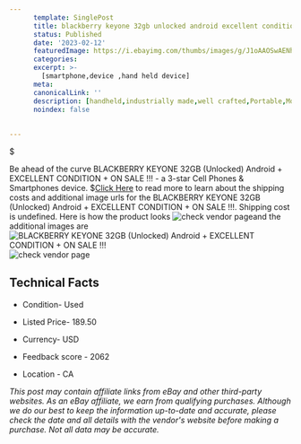 ```yaml
---
      template: SinglePost
      title: blackberry keyone 32gb unlocked android excellent condition on sale 
      status: Published
      date: '2023-02-12'
      featuredImage: https://i.ebayimg.com/thumbs/images/g/J1oAAOSwAENhqr1L/s-l225.jpg
      categories: 
      excerpt: >-
        [smartphone,device ,hand held device]
      meta:
      canonicalLink: ''
      description: [handheld,industrially made,well crafted,Portable,Mobile,Compact,Convenient,Lightweight,Maneuverable,Man-portable,Miniature,Carriable,Hand-held,Light,Holdable,Transportable,Mobile device,Pocket-sized,On-the-go,Wireless,Cordless,Compact size,Convenient size, smartphone,device ,hand held device]
      noindex: false
      
        
---
```

$

Be ahead of the curve BLACKBERRY KEYONE 32GB (Unlocked) Android + EXCELLENT CONDITION  + ON SALE !!! - a 3-star Cell Phones & Smartphones device.
$[Click Here](https://www.ebay.com/itm/194574044093?hash=item2d4d844bbd%3Ag%3AJ1oAAOSwAENhqr1L&mkevt=1&mkcid=1&mkrid=711-53200-19255-0&campid=%253CePNCampaignId%253E&customid=%253CreferenceId%253E&toolid=10049) to read more to learn about the shipping costs and additional image urls for the BLACKBERRY KEYONE 32GB (Unlocked) Android + EXCELLENT CONDITION  + ON SALE !!!. Shipping cost is undefined. Here is how the product looks ![check vendor page](https://i.ebayimg.com/thumbs/images/g/J1oAAOSwAENhqr1L/s-l225.jpg)and the additional images are![BLACKBERRY KEYONE 32GB (Unlocked) Android + EXCELLENT CONDITION  + ON SALE !!!](https://i.ebayimg.com/images/g/J1oAAOSwAENhqr1L/s-l1600.jpg)![check vendor page](https://origin-galleryplus.ebayimg.com/ws/web/194574044093_2_0_1/225x225.jpg,https://origin-galleryplus.ebayimg.com/ws/web/194574044093_3_0_1/225x225.jpg,https://origin-galleryplus.ebayimg.com/ws/web/194574044093_4_0_1/225x225.jpg)



 ## Technical Facts 



     
      

 - Condition- Used 


      

 - Listed Price- 189.50 


      

 - Currency- USD 


      

 - Feedback score - 2062 


      

 - Location - CA 


      
      

 *_This post may contain affiliate links from eBay and other third-party websites. As an eBay affiliate, we earn from qualifying purchases. Although we do our best to keep the information up-to-date and accurate, please check the date and all details with the vendor's website before making a purchase. Not all data may be accurate._*






